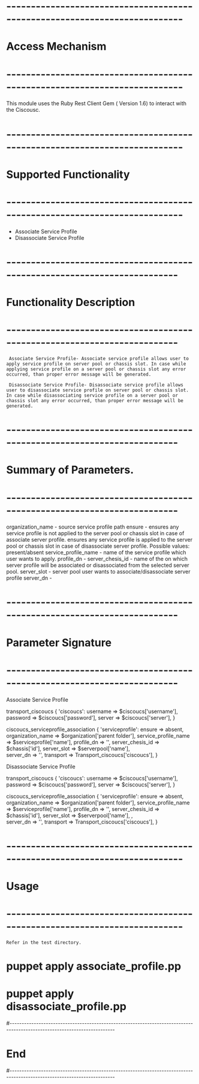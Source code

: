 # --------------------------------------------------------------------------
# Access Mechanism 
# --------------------------------------------------------------------------
 
This module uses the  Ruby Rest Client Gem ( Version 1.6) to interact with the Ciscousc.
 
# --------------------------------------------------------------------------
#  Supported Functionality
# --------------------------------------------------------------------------

- Associate Service Profile 
- Disassociate Service Profile

# -------------------------------------------------------------------------
# Functionality Description
# -------------------------------------------------------------------------
       
     Associate Service Profile- Associate service profile allows user to apply service profile on server pool or chassis slot. In case while applying service profile on a server pool or chassis slot any error occurred, than proper error message will be generated. 
	 
	 Disassociate Service Profile- Disassociate service profile allows user to disassociate service profile on server pool or chassis slot. In case while disassociating service profile on a server pool or chassis slot any error occurred, than proper error message will be generated.
	 
# -------------------------------------------------------------------------
# Summary of Parameters.
# -------------------------------------------------------------------------
   organization_name - source service profile path
   ensure -   ensures any service profile is not applied to the server pool or chassis slot in case of associate server profile.
              ensures any service profile is applied to the server pool or chassis slot in case of disassociate server profile.
       Possible values: present/absent 
   service_profile_name -  name of the service profile which user wants to apply.
   profile_dn - 
   server_chesis_id - name of the  on which server profile will be associated or disassociated from the selected server pool.
   server_slot - server pool user wants to associate/disassociate server profile
   server_dn - 
 
# -------------------------------------------------------------------------
# Parameter Signature 
# -------------------------------------------------------------------------
 
 Associate Service Profile 
 
transport_ciscoucs { 'ciscoucs':
  username => $ciscoucs['username'],
  password => $ciscoucs['password'],
  server   => $ciscoucs['server'],
}
 
ciscoucs_serviceprofile_association { 'serviceprofile':
  ensure    => absent, 
  organization_name => $organization['parent folder'],
  service_profile_name => $serviceprofile['name'],
  profile_dn => '',
  server_chesis_id => $chassis['id'],
  server_slot => $serverpool['name'],   
  server_dn => '',
  transport  => Transport_ciscoucs['ciscoucs'],
}

 Disassociate Service Profile
 
transport_ciscoucs { 'ciscoucs':
  username => $ciscoucs['username'],
  password => $ciscoucs['password'],
  server   => $ciscoucs['server'],
}

ciscoucs_serviceprofile_association { 'serviceprofile':
  ensure    => absent, 
  organization_name => $organization['parent folder'],
  service_profile_name => $serviceprofile['name'],
  profile_dn => '',
  server_chesis_id => $chassis['id'],
  server_slot => $serverpool['name'], ,   
  server_dn => '',
  transport  => Transport_ciscoucs['ciscoucs'],
}
 
# --------------------------------------------------------------------------
# Usage
# --------------------------------------------------------------------------
    Refer in the test directory.
   
   # puppet apply associate_profile.pp
   # puppet apply disassociate_profile.pp
#-------------------------------------------------------------------------------------------------------------------------
# End
#-------------------------------------------------------------------------------------------------------------------------
 